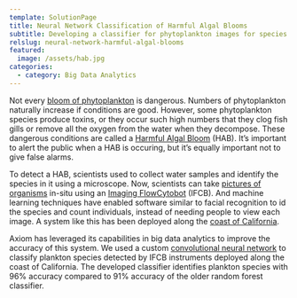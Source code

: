 ```yaml
---
template: SolutionPage
title: Neural Network Classification of Harmful Algal Blooms
subtitle: Developing a classifier for phytoplankton images for species identification
relslug: neural-network-harmful-algal-blooms
featured:
  image: /assets/hab.jpg
categories:
  - category: Big Data Analytics
---
```

Not every [bloom of phytoplankton](https://www.cencoos.org/learn/blooms) is dangerous. Numbers of phytoplankton naturally increase if conditions are good.  However, some phytoplankton species produce toxins, or they occur such high numbers that they clog fish gills or remove all the oxygen from the water when they decompose.  These dangerous conditions are called a [Harmful Algal Bloom](https://www.cencoos.org/learn/blooms/habs/impacts) (HAB). It’s important to alert the public when a HAB is occuring, but it’s equally important not to give false alarms. 

To detect a HAB, scientists used to collect water samples and identify the species in it using a microscope.  Now, scientists can take [pictures of organisms](http://oceandatacenter.ucsc.edu/PhytoGallery/IFCB.html) in-situ using an [Imaging FlowCytobot](https://mclanelabs.com/imaging-flowcytobot/) (IFCB). And machine learning techniques have enabled software similar to facial recognition to id the species and count individuals, instead of needing people to view each image. A system like this has been deployed along the [coast of California](https://ucscsciencenotes.com/feature/detecting-deadly-algae/).

Axiom has leveraged its capabilities in big data analytics to improve the accuracy of this system.  We used a custom [convolutional neural network](https://medium.freecodecamp.org/an-intuitive-guide-to-convolutional-neural-networks-260c2de0a050) to classify plankton species detected by IFCB instruments deployed along the coast of California.  The developed classifier identifies plankton species with 96% accuracy compared to 91% accuracy of the older random forest classifier.
